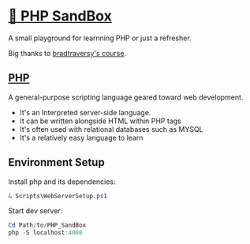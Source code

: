 # [**🐘 PHP SandBox**](index.php)

 A small playground for learnning PHP or just a refresher.

 Big thanks to [bradtraversy's course](https://github.com/bradtraversy/php-crash).

## [**PHP**](https://php.net)

A general-purpose scripting language geared toward web development.

* It's an Interpreted server-side language.
* It can be written alongside HTML within PHP tags <?php ?>
* It's often used with relational databases such as MYSQL
* It's a relatively easy language to learn

## **Environment Setup**

Install php and its dependencies:

```PowerShell
& Scripts\WebServerSetup.ps1
```

Start dev server:

```PowerShell
Cd Path/to/PHP_SandBox
php -S localhost:4000
```
